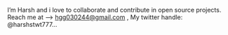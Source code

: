  I’m Harsh and i love to collaborate and contribute in open source projects.
 Reach me at --> hgg030244@gmail.com , My twitter handle: @harshstwt777...

<!---
sigmaharsh/sigmaharsh is a ✨ special ✨ repository because its `README.md` (this file) appears on your GitHub profile.
You can click the Preview link to take a look at your changes.
--->
